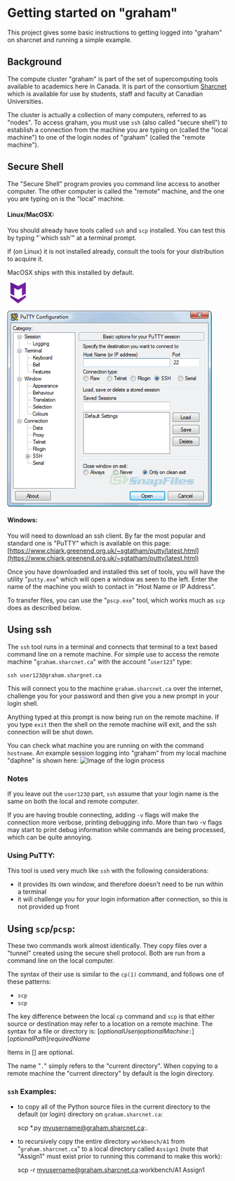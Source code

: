 # Getting started on "graham"

This project gives some basic instructions to getting logged into "graham" on sharcnet and running a simple example.

## Background

The compute cluster "graham" is part of the set of supercomputing tools available to academics here in Canada.  It is part of the consortium [Sharcnet](https://sharcnet.ca) which is available for use by students, staff and faculty at Canadian Universities.

The cluster is actually a collection of many computers, referred to as "nodes".  To access graham, you must use `ssh` (also called "secure shell") to establish a connection from the machine you are typing on (called the "local machine") to one of the login nodes of "graham" (called the "remote machine").


## Secure Shell

The "Secure Shell" program provies you command line access to another computer.  The other computer is called the "remote" machine, and the one you are typing on is the "local" machine.


#### Linux/MacOSX:
You should already have tools called `ssh` and `scp` installed.  You can test this by typing "`which ssh'" at a terminal prompt.

If (on Linux) it is not installed already, consult the tools for your distribution to acquire it.

MacOSX ships with this installed by default.

![alt text](https://github.com/adam-p/markdown-here/raw/master/src/common/images/icon48.png "Logo Title Text 1")

![Image of the login widget for "PuTTY"](https://github.com/andrewhw/sharcnet-graham-getting-started/blob/main/images/putty.png "Putty Login Screen")

#### Windows:
You will need to download an ssh client.  By far the most popular and standard one is "PuTTY" which is available on this page: 
[https://www.chiark.greenend.org.uk/~sgtatham/putty/latest.html](https://www.chiark.greenend.org.uk/~sgtatham/putty/latest.html)

Once you have downloaded and installed this set of tools, you will have the utility "`putty.exe`" which will open a window as seen to the left.
Enter the name of the machine you wish to contact in "Host Name or IP Address".

To transfer files, you can use the "`pscp.exe`" tool, which works much as `scp` does as described below.


## Using ssh

The `ssh` tool runs in a terminal and connects that terminal to a text based command line on a remote machine.  For simple use to access the remote machine "`graham.sharcnet.ca`" with the account "`user123`" type:

    ssh user123@graham.shargnet.ca

This will connect you to the machine `graham.sharcnet.ca` over the internet, challenge you for your password and then give you a new prompt in your login shell.

Anything typed at this prompt is now being run on the remote machine.  If you type `exit` then the shell on the remote machine will exit, and the ssh connection will be shut down.

You can check what machine you are running on with the command `hostname`.  An example session logging into "graham" from my local machine "daphne" is shown here:
![Image of the login process](https://github.com/andrewhw/sharcnet-graham-getting-started/main/src/common/images/on-graham.png "Mac Terminal program after running ssh to log into graham")


### Notes
If you leave out the `user123@` part, `ssh` assume that your login name is the same on both the local and remote computer.

If you are having trouble connecting, adding `-v` flags will make the connection more verbose, printing debugging info.  More than two -v flags may start to print debug information while commands are being processed, which can be quite annoying.


### Using PuTTY:
This tool is used very much like `ssh` with the following considerations:

* it provides its own window, and therefore doesn't need to be run within a terminal
* it will challenge you for your login information after connection, so this is not provided up front

## Using `scp`/`pcsp`:

These two commands work almost identically.  They copy files over a "tunnel" created using the secure shell protocol.  Both are run from a command line on the local computer.

The syntax of their use is similar to the `cp(1)` command, and follows one of these patterns:

* `scp` *<single file to copy>* *<destination filename>*
* `scp` *<list of source files to copy>* *<destination directory>*


The key difference between the local `cp` command and `scp` is that either source or destination may refer to a location on a remote machine.
The syntax for a file or directory is:
[*optionalUser*`@`*optionalMachine*`:`][*optionalPath*]*requiredName*

Items in [] are optional.

The name "`.`" simply refers to the "current directory".  When copying to a remote machine the "current directory" by default is the login directory.

### `ssh` Examples:

* to copy all of the Python source files in the current directory to the default (or login) directory on `graham.sharcnet.ca`:

	scp *.py myusername@graham.sharcnet.ca:.
        
* to recursively copy the entire directory `workbench/A1` from "`graham.sharcnet.ca`" to a local directory called `Assign1` (note that "Assign1" must exist prior to running this command to make this work):

	scp -r myusername@graham.sharcnet.ca:workbench/A1 Assign1


